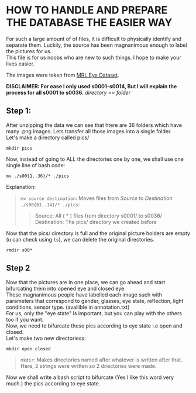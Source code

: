 # HOW TO HANDLE AND PREPARE THE DATABASE THE EASIER WAY  
For such a large amount of of files, it is difficult to physically identify and separate them. Luckily, the source has been magnanimous enough to label the pictures for us.  
This file is for us noobs who are new to such things. I hope to make your lives easier.  

The images were taken from [MRL Eye Dataset](http://mrl.cs.vsb.cz/eyedataset).   

**DISCLAIMER: For ease I only used s0001-s0014, But I will explain the process for all s0001 to s0036.**
*directory == folder*


## Step 1:  
After unzipping the data we can see that htere are 36 folders which have many .png images. Lets transfer all those images into a single folder.  
Let's make a directory called pics/  
```
mkdir pics  
```

Now, instead of going to ALL the directories one by one, we shall use one single line of bash code:  

```
mv ./s00{1..36}/* ./pics
```
Explanation:  
> `mv source destination`: Moves files from _Source_ to _Destination_  
> `./s00{01..14}/* ./pics`:   
> > Source:       All ( \* ) files from directory s0001/ to s0036/    
> > Destination:  The pics/ directory we created before  

Now that the pics/ directory is full and the original picture holders are empty (u can check using `ls`), we can delete the original directories.
```
rmdir s00*
```

## Step 2  
Now that the pictures are in one place, we can go ahead and start bifurcating them into opened eye and closed eye.  
These magnanimous people have labelled each image such with parameters that correspond to gender, glasses, eye state, reflection, light conditions, sensor type. (availible in annotation.txt)   
For us, only the "eye state" is important, but you can play with the others too if you want.  
Now, we need to bifurcate these pics according to eye state i.e open and closed.  
Let's make two new directoriess:  
```
mkdir open closed
```   
> `mkdir`: Makes directories named after whatever is written after that. Here, 2 strings were written so 2 directories were made.  

Now we shall write a bash script to bifurcate (Yes I like this word very much.) the pics according to eye state.
